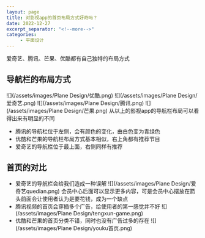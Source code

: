 ```yaml
---
layout: page
title: 对影视app的首页布局方式好奇吗？
date: 2022-12-27
excerpt_separator: "<!--more-->"
categories:
     - 平面设计
---
```


爱奇艺、腾讯、芒果、优酷都有自己独特的布局方式

<!--more-->
## 导航栏的布局方式
![](/assets/images/Plane Design/优酷.png)
![](/assets/images/Plane Design/爱奇艺.png)
![](/assets/images/Plane Design/腾讯.png)
![](/assets/images/Plane Design/芒果.png)
从以上的影视app的导航栏布局可以看得出来有明显的不同
* 腾讯的导航栏位于左侧，会有颜色的变化，由白色变为青绿色
* 优酷和芒果的导航栏布局方式基本相似，右上角都有推荐节目
* 爱奇艺的导航栏位于最上面，右侧同样有推荐

## 首页的对比
* 爱奇艺的导航栏会给我们造成一种误解
![](/assets/images/Plane Design/爱奇艺quedian.png)
会员中心后面可以显示更多内容，可是会员中心摆放在箭头前面会让使用者认为是要花钱，成为一个缺点
* 腾讯视频的首页会穿插多个广告，给使用者的第一感觉并不好
![](/assets/images/Plane Design/tengxun-game.png)
* 优酷和芒果的首页分类不错，同时也没有广告过多的存在
![](/assets/images/Plane Design/youku首页.png)